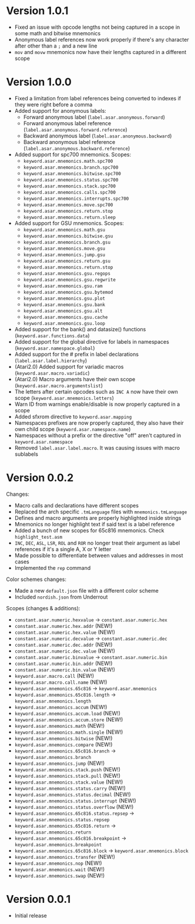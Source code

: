 # Version 1.0.1
- Fixed an issue with opcode lengths not being captured in a scope in some math and bitwise mnemonics
- Anonymous label references now work properly if there's any character after other than a `;` and a new line
- `mov` and `movw` mnemonics now have their lengths captured in a different scope

# Version 1.0.0
- Fixed a limitation from label references being converted to indexes if they were right before a comma
- Added support for anonymous labels:
  - Forward anonymous label (`label.asar.anonymous.forward`)
  - Forward anonymous label reference (`label.asar.anonymous.forward.reference`)
  - Backward anonymous label (`label.asar.anonymous.backward`)
  - Backward anonymous label reference (`label.asar.anonymous.backward.reference`)
- Added support for spc700 mnemonics. Scopes:
  - `keyword.asar.mnemonics.math.spc700`
  - `keyword.asar.mnemonics.branch.spc700`
  - `keyword.asar.mnemonics.bitwise.spc700`
  - `keyword.asar.mnemonics.status.spc700`
  - `keyword.asar.mnemonics.stack.spc700`
  - `keyword.asar.mnemonics.calls.spc700`
  - `keyword.asar.mnemonics.interrupts.spc700`
  - `keyword.asar.mnemonics.move.spc700`
  - `keyword.asar.mnemonics.return.stop`
  - `keyword.asar.mnemonics.return.sleep`
- Added support for GSU mnemonics. Scopes:
  - `keyword.asar.mnemonics.math.gsu`
  - `keyword.asar.mnemonics.bitwise.gsu`
  - `keyword.asar.mnemonics.branch.gsu`
  - `keyword.asar.mnemonics.move.gsu`
  - `keyword.asar.mnemonics.jump.gsu`
  - `keyword.asar.mnemonics.return.gsu`
  - `keyword.asar.mnemonics.return.stop`
  - `keyword.asar.mnemonics.gsu.regops`
  - `keyword.asar.mnemonics.gsu.regwrite`
  - `keyword.asar.mnemonics.gsu.ram`
  - `keyword.asar.mnemonics.gsu.bytemod`
  - `keyword.asar.mnemonics.gsu.plot`
  - `keyword.asar.mnemonics.gsu.bank`
  - `keyword.asar.mnemonics.gsu.alt`
  - `keyword.asar.mnemonics.gsu.cache`
  - `keyword.asar.mnemonics.gsu.loop`
- Added support for the bank() and datasize() functions (`keyword.asar.functions.data`)
- Added support for the global directive for labels in namespaces (`keyword.asar.namespace.global`)
- Added support for the # prefix in label declarations (`label.asar.label.hierarchy`)
- (Atari2.0) Added support for variadic macros (`keyword.asar.macro.variadic`)
- (Atari2.0) Macro arguments have their own scope (`keyword.asar.macro.argumentslist`)
- The letters after certain opcodes such as `INC A` now have their own scope (`keyword.asar.mnemonics.letters`)
- Warn ID from warnings enable/disable is now properly captured in a scope
- Added sfxrom directive to `keyword.asar.mapping`
- Namespaces prefixes are now properly captured, they also have their own child scope (`keyword.asar.namespace.name`)
- Namespaces without a prefix or the directive "off" aren't captured in `keyword.asar.namespace`
- Removed `label.asar.label.macro`. It was causing issues with macro sublabels

# Version 0.0.2
Changes:
* Macro calls and declarations have different scopes
* Replaced the arch specific `.tmLanguage` files with `mnemonics.tmLanguage`
* Defines and macro arguments are properly highlighted inside strings
* Mnemonics no longer highlight text if said text is a label reference
* Added a bunch of new scopes for 65c816 mnemonics. Check `highlight_test.asm`
* `INC`, `DEC`, `ASL`, `LSR`, `ROL` and `ROR` no longer treat their argument as label references if it's a single A, X or Y letter
* Made possible to differentiate between values and addresses in most cases
* Implemented the `rep` command

Color schemes changes:
* Made a new `default.json` file with a different color scheme
* Included `nordish.json` from Underrout

Scopes (changes & additions):
* `constant.asar.numeric.hexvalue` -> `constant.asar.numeric.hex`
* `constant.asar.numeric.hex.addr` (NEW!)
* `constant.asar.numeric.hex.value` (NEW!)
* `constant.asar.numeric.decvalue` -> `constant.asar.numeric.dec`
* `constant.asar.numeric.dec.addr` (NEW!)
* `constant.asar.numeric.dec.value` (NEW!)
* `constant.asar.numeric.binvalue` -> `constant.asar.numeric.bin`
* `constant.asar.numeric.bin.addr` (NEW!)
* `constant.asar.numeric.bin.value` (NEW!)
* `keyword.asar.macro.call` (NEW!)
* `keyword.asar.macro.call.name` (NEW!)
* `keyword.asar.mnemonics.65c816` -> `keyword.asar.mnemonics`
* `keyword.asar.mnemonics.65c816.length` -> `keyword.asar.mnemonics.length`
* `keyword.asar.mnemonics.accum` (NEW!)
* `keyword.asar.mnemonics.accum.load` (NEW!)
* `keyword.asar.mnemonics.accum.store` (NEW!)
* `keyword.asar.mnemonics.math` (NEW!)
* `keyword.asar.mnemonics.math.single` (NEW!)
* `keyword.asar.mnemonics.bitwise` (NEW!)
* `keyword.asar.mnemonics.compare` (NEW!)
* `keyword.asar.mnemonics.65c816.branch` -> `keyword.asar.mnemonics.branch`
* `keyword.asar.mnemonics.jump` (NEW!)
* `keyword.asar.mnemonics.stack.push` (NEW!)
* `keyword.asar.mnemonics.stack.pull` (NEW!)
* `keyword.asar.mnemonics.stack.value` (NEW!)
* `keyword.asar.mnemonics.status.carry` (NEW!)
* `keyword.asar.mnemonics.status.decimal` (NEW!)
* `keyword.asar.mnemonics.status.interrupt` (NEW!)
* `keyword.asar.mnemonics.status.overflow` (NEW!)
* `keyword.asar.mnemonics.65c816.status.repsep` -> `keyword.asar.mnemonics.status.repsep`
* `keyword.asar.mnemonics.65c816.return` -> `keyword.asar.mnemonics.return`
* `keyword.asar.mnemonics.65c816.breakpoint` -> `keyword.asar.mnemonics.breakpoint`
* `keyword.asar.mnemonics.65c816.block` -> `keyword.asar.mnemonics.block`
* `keyword.asar.mnemonics.transfer` (NEW!)
* `keyword.asar.mnemonics.nop` (NEW!)
* `keyword.asar.mnemonics.wait` (NEW!)
* `keyword.asar.mnemonics.swap` (NEW!)

# Version 0.0.1
* Initial release
